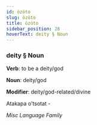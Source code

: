 ```yaml
---
id: özöto
slug: özöto
title: özöto
sidebar_position: 28
hoverText: deity § Noun
---
```


### deity § Noun

**Verb**: to be a deity/god

**Noun**: deity/god

**Modifier**: deity/god-related/divine

Atakapa o'tsotat -

*Misc Language Family*